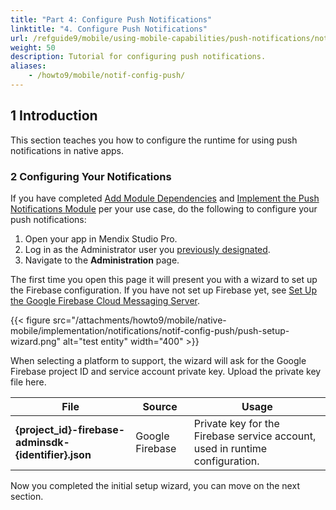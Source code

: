 ```yaml
---
title: "Part 4: Configure Push Notifications"
linktitle: "4. Configure Push Notifications"
url: /refguide9/mobile/using-mobile-capabilities/push-notifications/notif-config-push/
weight: 50
description: Tutorial for configuring push notifications.
aliases:
    - /howto9/mobile/notif-config-push/
---
```


## 1 Introduction

This section teaches you how to configure the runtime for using push notifications in native apps. 

### 2 Configuring Your Notifications

If you have completed [Add Module Dependencies](/refguide9/mobile/using-mobile-capabilities/push-notifications/notif-add-module-depends/) and [Implement the Push Notifications Module](/refguide9/mobile/using-mobile-capabilities/push-notifications/notif-implement-module/) per your use case, do the following to configure your push notifications:

1. Open your app in Mendix Studio Pro.
1. Log in as the Administrator user you [previously designated](/refguide9/mobile/using-mobile-capabilities/push-notifications/notif-implement-module/#config).
1. Navigate to the **Administration** page.

The first time you open this page it will present you with a wizard to set up the Firebase configuration. If you have not set up Firebase yet, see [Set Up the Google Firebase Cloud Messaging Server](/refguide9/mobile/using-mobile-capabilities/push-notifications/setting-up-google-firebase-cloud-messaging-server/). 

{{< figure src="/attachments/howto9/mobile/native-mobile/implementation/notifications/notif-config-push/push-setup-wizard.png" alt="test entity"   width="400"  >}}

When selecting a platform to support, the wizard will ask for the Google Firebase project ID and service account private key. Upload the private key file here.

| **File**    | **Source**   | **Usage**      |
| -------- | -------- | ------- |
| **{project_id}-firebase-adminsdk-{identifier}.json** | Google Firebase | Private key for the Firebase service account, used in runtime configuration. |  

Now you completed the initial setup wizard, you can move on the next section.
